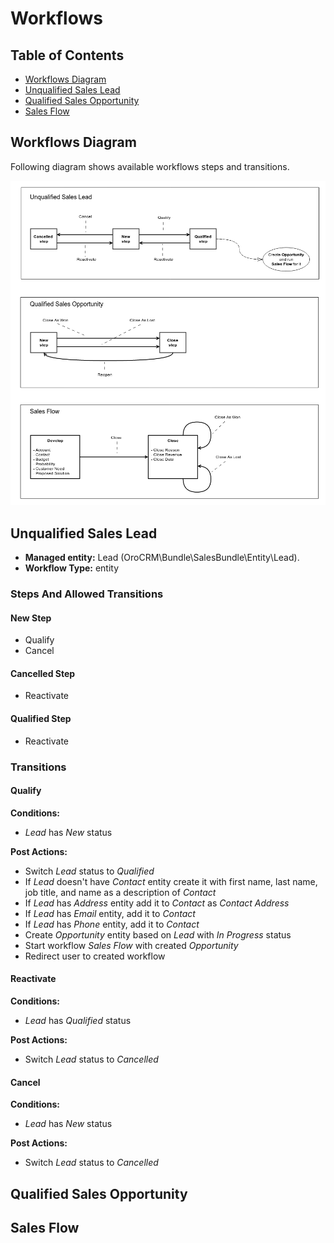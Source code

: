 Workflows
=========

Table of Contents
-----------------
 - [Workflows Diagram](#workflows-diagram)
 - [Unqualified Sales Lead](#unqualified-sales-lead)
 - [Qualified Sales Opportunity](#qualified-sales-opportunity)
 - [Sales Flow](#sales-flow)

Workflows Diagram
-----------------

Following diagram shows available workflows steps and transitions.

![Workflows](../images/workflows.png)


Unqualified Sales Lead
----------------------

* **Managed entity:** Lead (OroCRM\Bundle\SalesBundle\Entity\Lead).
* **Workflow Type:** entity

### Steps And Allowed Transitions

#### New Step

* Qualify
* Cancel

#### Cancelled Step

* Reactivate

#### Qualified Step

* Reactivate

### Transitions

#### Qualify

**Conditions:**
 * *Lead* has *New* status

**Post Actions:**
 * Switch *Lead* status to *Qualified*
 * If *Lead* doesn't have *Contact* entity create it with first name, last
 name, job title, and name as a description of *Contact*
 * If *Lead* has *Address* entity add it to *Contact* as *Contact Address*
 * If *Lead* has *Email* entity, add it to *Contact*
 * If *Lead* has *Phone* entity, add it to *Contact*
 * Create *Opportunity* entity based on *Lead* with *In Progress*
 status
 * Start workflow *Sales Flow* with created *Opportunity*
 * Redirect user to created workflow

#### Reactivate

**Conditions:**
 * *Lead* has *Qualified* status

**Post Actions:**
 * Switch *Lead* status to *Cancelled*

#### Cancel

**Conditions:**
 * *Lead* has *New* status

**Post Actions:**
 * Switch *Lead* status to *Cancelled*



Qualified Sales Opportunity
---------------------------





Sales Flow
----------
